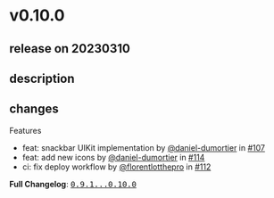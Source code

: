 # v0.10.0

## release on 20230310

## description

## changes

Features

* feat: snackbar UIKit implementation by <a class="user-mention notranslate" data-hovercard-type="user" data-hovercard-url="/users/daniel-dumortier/hovercard" data-octo-click="hovercard-link-click" data-octo-dimensions="link_type:self" href="https://github.com/daniel-dumortier">@daniel-dumortier</a> in <a class="issue-link js-issue-link" data-error-text="Failed to load title" data-id="1513642981" data-permission-text="Title is private" data-url="https://github.com/Decathlon/vitamin-ios/issues/107" data-hovercard-type="pull_request" data-hovercard-url="/Decathlon/vitamin-ios/pull/107/hovercard" href="https://github.com/Decathlon/vitamin-ios/pull/107">#107</a>
* feat: add new icons by <a class="user-mention notranslate" data-hovercard-type="user" data-hovercard-url="/users/daniel-dumortier/hovercard" data-octo-click="hovercard-link-click" data-octo-dimensions="link_type:self" href="https://github.com/daniel-dumortier">@daniel-dumortier</a> in <a class="issue-link js-issue-link" data-error-text="Failed to load title" data-id="1572816584" data-permission-text="Title is private" data-url="https://github.com/Decathlon/vitamin-ios/issues/114" data-hovercard-type="pull_request" data-hovercard-url="/Decathlon/vitamin-ios/pull/114/hovercard" href="https://github.com/Decathlon/vitamin-ios/pull/114">#114</a>
* ci: fix deploy workflow by <a class="user-mention notranslate" data-hovercard-type="user" data-hovercard-url="/users/florentlotthepro/hovercard" data-octo-click="hovercard-link-click" data-octo-dimensions="link_type:self" href="https://github.com/florentlotthepro">@florentlotthepro</a> in <a class="issue-link js-issue-link" data-error-text="Failed to load title" data-id="1550582653" data-permission-text="Title is private" data-url="https://github.com/Decathlon/vitamin-ios/issues/112" data-hovercard-type="pull_request" data-hovercard-url="/Decathlon/vitamin-ios/pull/112/hovercard" href="https://github.com/Decathlon/vitamin-ios/pull/112">#112</a>

<strong>Full Changelog</strong>: <a class="commit-link" href="https://github.com/Decathlon/vitamin-ios/compare/0.9.1...0.10.0"><tt>0.9.1...0.10.0</tt></a>

